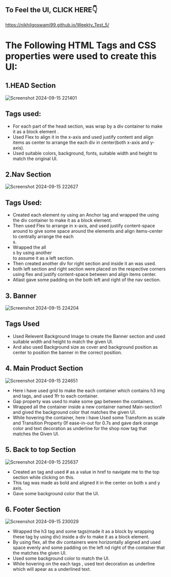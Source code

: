 ## To Feel the UI, CLICK HERE👇 ##
https://nikhilgoswami99.github.io/Weekty_Test_5/

# The Following HTML Tags and CSS properties were used to create this UI: #
## 1.HEAD Section ##

![Screenshot 2024-09-15 221401](https://github.com/user-attachments/assets/94fb2289-95e6-4250-b5cb-a7e43c9b737c)

## Tags used: ##

- For each part of the head section, was wrap by a div container to make it as a block element . 
- Used Flex to align it in the x-axis and used justify content and align items as center to arrange the each div in center(both x-axis and y-axis).
- Used suitable colors, background, fonts, suitable width and height to match the original UI. 

## 2.Nav Section ##

![Screenshot 2024-09-15 222627](https://github.com/user-attachments/assets/26209333-ee3a-4a54-9578-02b8eaafaea3)

## Tags Used: ##

- Created each element ny using an Anchor tag and wrapped the <a> using the div container to make it as a block element.
- Then used Flex to arrange in x-axis, and used justify content-space around to give some space around the elements and align items-center to centrally arrange the each <div>s. 
- Wrapped the all <div>s by using another <div> to assume it as a left section.
- Then created another div for right section and inside it an <a> was used.
- both left section and right section were placed on the respective corners using flex and justify content-space between and align items center.
- Atlast gave some padding on the both left and right of the nav section.

## 3. Banner ##

![Screenshot 2024-09-15 224204](https://github.com/user-attachments/assets/9cc7d060-98ed-4d79-85e5-c86ab52e2b86)

## Tags Used ##

- Used Relevent Background Image to create the Banner section and used suitable width and height to match the given UI.
- And also used Background size as cover and background position as center to position the banner in the correct position.

## 4. Main Product Section ##

![Screenshot 2024-09-15 224651](https://github.com/user-attachments/assets/13b1038b-56de-40ff-8001-b5f8d374fcdc)

- Here i have used grid to make the each container which contains h3 img and <a> tags, and used 1fr to each container.
- Gap property was used to make some gap between the containers.
- Wrapped all the container inside a new container named Main-section1 and gived the background color that matches the given UI.
- While hovering the container, here i have Used some Transform as scale and Transition Property 0f ease-in-out for 0.7s and gave dark orange color and text decoration as underline for the shop now <a> tag that matches the Given UI.


## 5. Back to top Section ##

![Screenshot 2024-09-15 225637](https://github.com/user-attachments/assets/fc6c73ae-c383-428e-831b-0dd5d9577371)

- Created an <a> tag and used # as a value in href to navigate me to the top section while clicking on this.
- This tag was made as bold and aligned it in the center on both x and y axis.
- Gave some background color that the UI.

## 6. Footer Section ##


![Screenshot 2024-09-15 230029](https://github.com/user-attachments/assets/d3b9de78-e24d-48fa-87e5-ca091c3d2c60)

- Wrapped the h3 tag and some <a> tags(made it as a block by wrapping these <a> tag by using div) inside a div to make it as a block element.
- By using flex, all the div containers were horizontally aligned and used space evenly and some padding on the left nd right of the container that the matches the given UI.
- Used some background color to match the UI.
- While hovering on the each <a> tags , used text decoration as underline which will apear as a underlined text.


